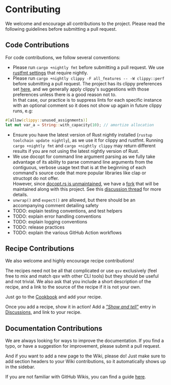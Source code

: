 # Contributing

We welcome and encourage all contributions to the project. Please read the following guidelines before submitting a pull request.

## Code Contributions

For code contributions, we follow several conventions:

* Please run `cargo +nightly fmt` before submitting a pull request. We use [rustfmt settings](https://github.com/jqnatividad/qsv/blob/master/rustfmt.toml) that require nightly.
* Please run `cargo +nightly clippy -F all_features -- -W clippy::perf` before submitting a pull request. The project has its clippy preferences set [here](https://github.com/jqnatividad/qsv/blob/bb4f4c7d683719a30f5e9552d16fba96a6872ce9/src/main.rs#L1-L36), and we generally apply clippy's suggestions with those preferences unless there is a good reason not to.   
In that case, our practice is to suppress lints for each specific instance with an optional comment so it does not show up again in future clippy runs, e.g:  

```rust
#[allow(clippy::unused_assignments)]
let mut var_a = String::with_capacity(10); // amortize allocation
```

* Ensure you have the latest version of Rust nightly installed (`rustup toolchain update nightly`), as we use it for clippy and rustfmt. Running `cargo +nightly fmt` and `cargo +nightly clippy` may return different results if you are not using the latest nightly version of Rust.
* We use docopt for command line argument parsing as we fully take advantage of its ability to parse command line arguments from the contiguous, verbose usage text that is at the beginning of each command's source code that more popular libraries like clap or structopt do not offer.   
However, since [docopt.rs is unmaintained](https://github.com/docopt/docopt.rs#this-crate-is-unmaintained), we have a [fork](https://github.com/jqnatividad/docopt.rs) that will be maintained along with this project. See this [discussion thread](https://github.com/jqnatividad/qsv/discussions/463) for more details.
* `unwrap()` and `expect()` are allowed, but there should be an accompanying comment detailing safety
* TODO: explain testing conventions, and test helpers
* TODO: explain error handling conventions
* TODO: explain logging conventions
* TODO: release practices
* TODO: explain the various GitHub Action workflows

## Recipe Contributions

We also welcome and highly encourage recipe contributions!

The recipes need not be all that complicated or use `qsv` exclusively (feel free to mix and match qsv with other CLI tools) but they should be useful and not trivial. We also ask that you include a short description of the recipe, and a link to the source of the recipe if it is not your own.

Just go to the [Cookbook](https://github.com/jqnatividad/qsv/wiki/Cookbook#cookbook) and add your recipe.

Once you add a recipe, show it in action! Add a [_"Show and tell"_](https://github.com/jqnatividad/qsv/discussions/categories/show-and-tell) entry in [Discussions](https://github.com/jqnatividad/qsv/discussions), and link to your recipe.

## Documentation Contributions

We are always looking for ways to improve the documentation. If you find a typo, or have a suggestion for improvement, please submit a pull request.

And if you want to add a new page to the Wiki, please do! Just make sure to add section headers to your Wiki contributions, so it automatically shows up in the sidebar.

If you are not familiar with GitHub Wikis, you can find a guide [here](https://docs.github.com/en/github/building-a-strong-community/adding-or-editing-wiki-pages#adding-wiki-pages).
